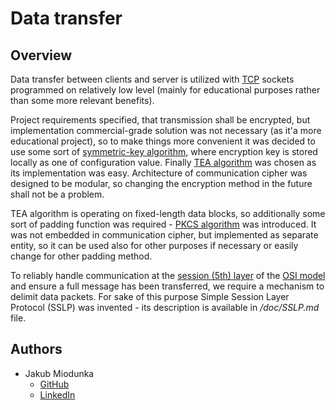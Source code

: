 # Data transfer

## Overview

Data transfer between clients and server is utilized with [TCP](https://en.wikipedia.org/wiki/Transmission_Control_Protocol "Wikipedia article") sockets programmed on relatively low level
(mainly for educational purposes rather than some more relevant benefits).

Project requirements specified, that transmission shall be encrypted, but implementation commercial-grade solution was not necessary (as it'a more educational project), so to make things more convenient it was decided to use some sort of [symmetric-key algorithm](https://en.wikipedia.org/wiki/Symmetric-key_algorithm "Wikipedia article"), where encryption key is stored locally as one of configuration value.
Finally [TEA algorithm](https://en.wikipedia.org/wiki/Tiny_Encryption_Algorithm "Wikipedia article") was chosen as its implementation was easy. Architecture of communication cipher was designed to be modular, so changing the encryption method in the future shall not be a problem.

TEA algorithm is operating on fixed-length data blocks, so additionally some sort of padding function was required - [PKCS algorithm](https://www.ibm.com/docs/en/zos/2.4.0?topic=rules-pkcs-padding-method "IBM documentation") was introduced. It was not embedded in communication cipher, but implemented as separate entity, so it can be used also for other purposes if necessary or easily change for other padding method.

To reliably handle communication at the [session (5th) layer](https://en.wikipedia.org/wiki/Session_layer "Wikipedia article") of the [OSI model](https://en.wikipedia.org/wiki/OSI_model "Wikipedia article") and ensure a full message has been transferred, we require a mechanism to delimit data packets. For sake of this purpose Simple Session Layer Protocol (SSLP) was invented - its description is available in */doc/SSLP.md* file.

## Authors

* Jakub Miodunka
  * [GitHub](https://github.com/JakubMiodunka "GitHub profile")
  * [LinkedIn](https://www.linkedin.com/in/jakubmiodunka/ "LinkedIn profile")